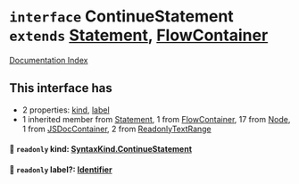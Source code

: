 # `interface` ContinueStatement `extends` [Statement](../interface.Statement/README.md), [FlowContainer](../interface.FlowContainer/README.md)

[Documentation Index](../README.md)

## This interface has

- 2 properties:
[kind](#-readonly-kind-syntaxkindcontinuestatement),
[label](#-readonly-label-identifier)
- 1 inherited member from [Statement](../interface.Statement/README.md), 1 from [FlowContainer](../interface.FlowContainer/README.md), 17 from [Node](../interface.Node/README.md), 1 from [JSDocContainer](../interface.JSDocContainer/README.md), 2 from [ReadonlyTextRange](../interface.ReadonlyTextRange/README.md)


#### 📄 `readonly` kind: [SyntaxKind.ContinueStatement](../enum.SyntaxKind/README.md#continuestatement--252)



#### 📄 `readonly` label?: [Identifier](../interface.Identifier/README.md)



